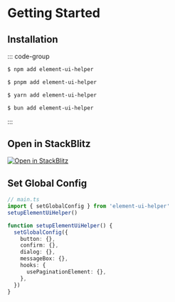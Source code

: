 # Getting Started

## Installation
::: code-group

```sh [npm]
$ npm add element-ui-helper
```

```sh [pnpm]
$ pnpm add element-ui-helper
```

```sh [yarn]
$ yarn add element-ui-helper
```

```sh [bun]
$ bun add element-ui-helper
```

:::

## Open in StackBlitz
[![Open in StackBlitz](https://developer.stackblitz.com/img/open_in_stackblitz.svg)](https://stackblitz.com/github/yanhao98/element-ui-helper?file=src/App.vue)


## Set Global Config
```ts
// main.ts
import { setGlobalConfig } from 'element-ui-helper'
setupElementUiHelper()

function setupElementUiHelper() {
  setGlobalConfig({
    button: {},
    confirm: {},
    dialog: {},
    messageBox: {},
    hooks: {
      usePaginationElement: {},
    },
  })
}
```